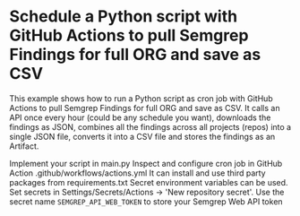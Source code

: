 # Schedule a Python script with GitHub Actions to pull Semgrep Findings for full ORG and save as CSV

This example shows how to run a Python script as cron job with GitHub Actions to pull Semgrep Findings for full ORG and save as CSV. It calls an API once every hour (could be any schedule you want), downloads the findings as JSON, combines all the findings across all projects (repos) into a single JSON file, converts it into a CSV file and stores the findings as an Artifact.

Implement your script in main.py
Inspect and configure cron job in GitHub Action .github/workflows/actions.yml
It can install and use third party packages from requirements.txt
Secret environment variables can be used. Set secrets in Settings/Secrets/Actions -> 'New repository secret'. Use the  secret name `SEMGREP_API_WEB_TOKEN` to store your Semgrep Web API token
